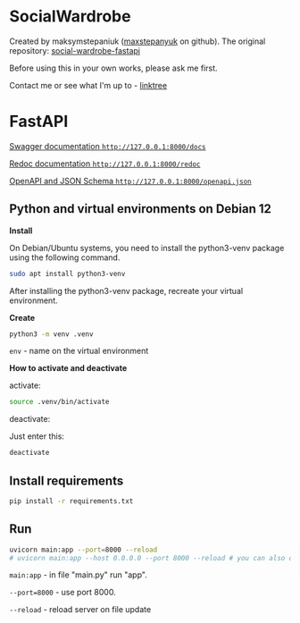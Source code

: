 # SocialWardrobe

Created by maksymstepaniuk ([maxstepanyuk](https://github.com/maxstepanyuk) on github). The original repository:  [social-wardrobe-fastapi](https://github.com/maxstepanyuk/social-wardrobe-fastapi)

Before using this in your own works, please ask me first.

Contact me or see what I'm up to - [linktree](https://linktr.ee/purpexe)


# FastAPI

[Swagger documentation `http://127.0.0.1:8000/docs`](http://127.0.0.1:8000/docs)

[Redoc documentation `http://127.0.0.1:8000/redoc`](http://127.0.0.1:8000/redoc)

[OpenAPI and JSON Schema `http://127.0.0.1:8000/openapi.json`](http://127.0.0.1:8000/openapi.json)

## Python and virtual environments on Debian 12

**Install**

On Debian/Ubuntu systems, you need to install the python3-venv package using the following command.

```bash
sudo apt install python3-venv
```
After installing the python3-venv package, recreate your virtual environment.

**Create**

```bash
python3 -m venv .venv
```

`env` - name on the virtual environment

**How to activate and deactivate**

activate:

```bash
source .venv/bin/activate
```

deactivate:

Just enter this:

```bash
deactivate
```

## Install requirements

```bash
pip install -r requirements.txt
```

## Run

```bash
uvicorn main:app --port=8000 --reload
# uvicorn main:app --host 0.0.0.0 --port 8000 --reload # you can also open to a local network
```

`main:app` - in file "main.py" run "app". 

`--port=8000` - use port 8000. 

`--reload` - reload server on file update